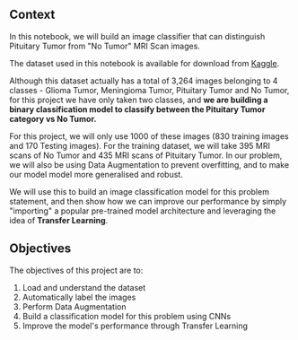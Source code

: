 ## **Context**

In this notebook, we will build an image classifier that can distinguish Pituitary Tumor from "No Tumor" MRI Scan images. 

The dataset used in this notebook is available for download from [Kaggle](https://www.kaggle.com/datasets/sartajbhuvaji/brain-tumor-classification-mri). 

Although this dataset actually has a total of 3,264 images belonging to 4 classes - Glioma Tumor, Meningioma Tumor, Pituitary Tumor and No Tumor, for this project we have only taken two classes, and **we are building a binary classification model to classify between the Pituitary Tumor category vs No Tumor.**

For this project, we will only use 1000 of these images (830 training images and 170 Testing images). For the training dataset, we will take 395 MRI scans of No Tumor and 435 MRI scans of Pituitary Tumor. In our problem, we will also be using Data Augmentation to prevent overfitting, and to make our model model more generalised and robust.

We will use this to build an image classification model for this problem statement, and then show how we can improve our performance by simply "importing" a popular pre-trained model architecture and leveraging the idea of **Transfer Learning**.

## **Objectives**
The objectives of this project are to: 
1. Load and understand the dataset
2. Automatically label the images
3. Perform Data Augmentation
4. Build a classification model for this problem using CNNs
5. Improve the model's performance through Transfer Learning


